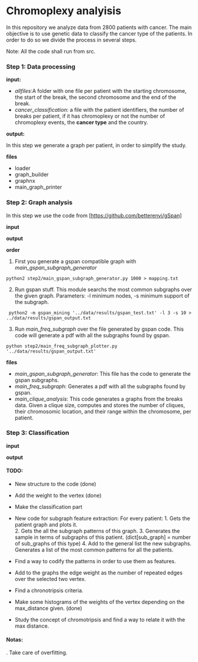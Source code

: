 # Chromoplexy analyisis

In this repository we analyze data from 2800 patients with cancer. 
The main objective is to use genetic data to classify the cancer type of the patients. 
In order to do so we divide the process in several steps. 


Note: All the code shall run from src. 

### Step 1: Data processing

**input:** 

- *allfiles*:A folder with one file per patient with the starting chromosome, the start of the break, 
the second chromosome and the end of the break. 
- *cancer_classification*: a file with the patient identifiers, the number of breaks per patient, 
if it has chromoplexy or not the number of chromoplexy events, the **cancer type** and the country. 


**output:**

In this step we generate a graph per patient, in order to simplify the study. 

**files**
- loader
- graph_builder
- graphnx
- main_graph_printer

### Step 2: Graph analysis

In this step we use the code from [https://github.com/betterenvi/gSpan]

**input**

**output**

**order**
1. First you generate a gspan compatible graph with *main_gspan_subgraph_generator*

```
python2 step2/main_gspan_subgraph_generator.py 1000 > mapping.txt
```

2. Run gspan stuff. This module searchs the most common subgraphs over the given graph.
Parameters: -l minimum nodes, -s minimum support of the subgraph. 

```
 python2 -m gspan_mining '../data/results/gspan_test.txt' -l 3 -s 10 > ../data/results/gspan_output.txt
```
3. Run *main_freq_subgraph* over the file generated by gspan code. 
This code will generate a pdf with all the subgraphs found by gspan. 

```
python step2/main_freq_subgraph_plotter.py '../data/results/gspan_output.txt'
```

**files**
- *main_gspan_subgraph_generator*: This file has the code to generate the gspan subgraphs. 
- *main_freq_subgraph*: Generates a pdf with all the subgraphs found by gspan. 
- *main_clique_analysis*: This code generates a graphs from the breaks data. Given a clique size, computes and stores the number of cliques, their chromosomic location, and their range within the chromosome, per patient.


### Step 3: Classification

**input**

**output**


#### TODO: 
- New structure to the code (done)
- Add the weight to the vertex (done)
- Make the classification part 
- New code for subgraph feature extraction: 
    For every patient: 
        1. Gets the patient graph and plots it.  
        2. Gets the all the subgraph patterns of this graph. 
        3. Generates the sample in terms of subgraphs of this patient. 
            (dict\[sub_graph\] = number of sub_graphs of this type)
        4. Add to the general list the new subgraphs. 
    Generates a list of the most common patterns for all the patients. 

- Find a way to codify the patterns in order to use them as features.     
- Add to the graphs the edge weight as the number of repeated edges over the selected two vertex.
- Find a chronotripsis criteria. 
- Make some histograms of the weights of the vertex depending on the max_distance given. (done)
- Study the concept of chromotripsis and find a way to relate it with the max distance. 

#### Notas:
. Take care of overfitting. 